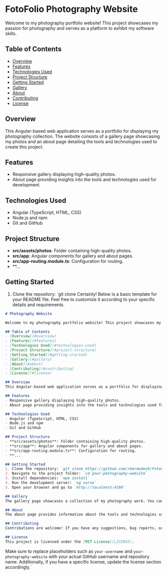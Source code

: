 # FotoFolio Photography Website
Welcome to my photography portfolio website! This project showcases my passion for photography and serves as a platform to exhibit my software skills.

## Table of Contents
- [Overview](#overview)
- [Features](#features)
- [Technologies Used](#technologies-used)
- [Project Structure](#project-structure)
- [Getting Started](#getting-started)
- [Gallery](#gallery)
- [About](#about)
- [Contributing](#contributing)
- [License](#license)

## Overview
This Angular-based web application serves as a portfolio for displaying my photography collection. The website consists of a gallery page showcasing my photos and an about page detailing the tools and technologies used to create this project.

## Features
- Responsive gallery displaying high-quality photos.
- About page providing insights into the tools and technologies used for development.

## Technologies Used
- Angular (TypeScript, HTML, CSS)
- Node.js and npm
- Git and GitHub

## Project Structure
- **src/assets/photos**: Folder containing high-quality photos.
- **src/app**: Angular components for gallery and about pages.
- **src/app-routing.module.ts**: Configuration for routing.
- **...

## Getting Started
1. Clone the repository: `git clone Certainly! Below is a basic template for your README file. Feel free to customize it according to your specific details and requirements.

```markdown
# Photography Website

Welcome to my photography portfolio website! This project showcases my passion for photography and serves as a platform to exhibit my work.

## Table of Contents
- [Overview](#overview)
- [Features](#features)
- [Technologies Used](#technologies-used)
- [Project Structure](#project-structure)
- [Getting Started](#getting-started)
- [Gallery](#gallery)
- [About](#about)
- [Contributing](#contributing)
- [License](#license)

## Overview
This Angular-based web application serves as a portfolio for displaying my photography collection. The website consists of a gallery page showcasing my photos and an about page detailing the tools and technologies used to create this project.

## Features
- Responsive gallery displaying high-quality photos.
- About page providing insights into the tools and technologies used for development.

## Technologies Used
- Angular (TypeScript, HTML, CSS)
- Node.js and npm
- Git and GitHub

## Project Structure
- **src/assets/photos**: Folder containing high-quality photos.
- **src/app**: Angular components for gallery and about pages.
- **src/app-routing.module.ts**: Configuration for routing.
- **...

## Getting Started
1. Clone the repository: `git clone https://github.com/rbermudez8/FotoFolio.git`
2. Navigate to the project folder: `cd your-photography-website`
3. Install dependencies: `npm install`
4. Run the development server: `ng serve`
5. Open your browser and go to `http://localhost:4200`

## Gallery
The gallery page showcases a collection of my photography work. You can navigate through the photos and enjoy them in their original quality.

## About
The about page provides information about the tools and technologies used to create this photography website. Learn about my software development skills and the process behind building this project.

## Contributing
Contributions are welcome! If you have any suggestions, bug reports, or improvements, feel free to open an issue or submit a pull request.

## License
This project is licensed under the [MIT License](LICENSE).

```

Make sure to replace placeholders such as `your-username` and `your-photography-website` with your actual GitHub username and repository name. Additionally, if you have a specific license, update the license section accordingly.`